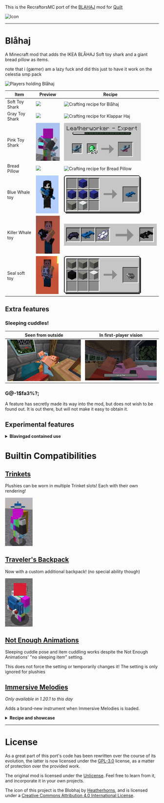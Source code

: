This is the RecraftorsMC port of the [BLAHAJ](https://github.com/Hibiii/Blahaj)
mod for [Quilt](https://quiltmc.org)

![Icon](.pretty_readme/icon.png)

---

# Blåhaj

A Minecraft mod that adds the IKEA BLÅHAJ Soft toy shark and a giant bread pillow as items.

note that i (gæmer) am a lazy fuck and did this just to have it work on the celestia smp pack

![Players holding Blåhaj](./.pretty_readme/banner.png)

| Item             | Preview                                                           | Recipe                                                                      |
|------------------|-------------------------------------------------------------------|-----------------------------------------------------------------------------|
| Soft Toy Shark   | <img src="./.pretty_readme/preview_blue_shark.png" height=124/>   | ![Crafting recipe for Blåhaj](./.pretty_readme/recipe_blue_shark.png)       |
| Gray Toy Shark   | <img src="./.pretty_readme/preview_gray_shark.png" height=124/>   | ![Crafting recipe for Klappar Haj](./.pretty_readme/trade_gray_shark.png)   |
| Pink Toy Shark   | <img src="./.pretty_readme/preview_trans_shark.png" height=124/>  | ![Crafting recipe for Beyou Blåhaj](./.pretty_readme/trade_trans_shark.png) |
| Bread Pillow     | <img src="./.pretty_readme/preview_bread.png" height=124/>        | ![Crafting recipe for Bread Pillow](./.pretty_readme/recipe_bread.png)      |
| Blue Whale toy   | <img src="./.pretty_readme/preview_blue_whale.png" height=124/>   | ![Crafting recipe for Blavingad](./.pretty_readme/recipe_blue_whale.png)    |
| Killer Whale toy | <img src="./.pretty_readme/preview_killer_whale.png" height=124/> | ![Crafting recipe for Orca](./.pretty_readme/recipe_killer_whale.png)       |
| Seal soft toy    | <img src="./.pretty_readme/preview_seal.png" height=124/>         | <img src="./.pretty_readme/recipe_seal.png" height=124/>                    |

## Extra features

### Sleeping cuddles!

| Seen from outside                                  | In first-player vision                            |
|----------------------------------------------------|---------------------------------------------------|
| <img src="./.pretty_readme/preview_sleep_out.png"> | <img src="./.pretty_readme/preview_sleep_in.png"> |

### G@-1$fa3%?;

A feature has secretly made its way into the mod, but does not wish to be found out.
It is out there, but will not make it easy to obtain it.

## Experimental features

<details><summary><b>Blavingad contained use</b></summary>
This feature allows you to use items in your world from inside a container plushie, much like the Blavingad.

As it stands, when enabled, this feature allows you to throw potions and use totems much like in vanilla, but
from the blavingad.

However! This feature is highly unstable and it is unrecommended to use with other items until certified as
working properly! Hence, it is restrained to a definite item tag `blahaj:blavingad_usable`, and restrained
by the `blahaj.contained.enable_use` gamerule, which by default is `false`.

While certified to work fine with vanilla totems and both splash and lingering potions, it is not
guaranteed that adding other items to the tag will work. It is therefore recommended to make backups before
testing anything risky!
</details>

# Builtin Compatibilities

## [Trinkets](https://github.com/emilyalexandra/trinkets)

Plushies can be worn in multiple Trinket slots! Each with their own rendering!

<img src="./.pretty_readme/preview_trinkets.png" width="90" alt="Showcase of Blahaj items worn as trinkets" />

## [Traveler's Backpack](https://modrinth.com/mod/travelersbackpack)

Now with a custom additional backpack! (no special ability though)

<img src="./.pretty_readme/backpack.png" width="90" alt="Blahaj backpack image" />

## [Not Enough Animations](https://modrinth.com/mod/not-enough-animations)

Sleeping cuddle pose and item cuddling works despite the Not Enough Animations' "no sleeping item" setting.

This does not force the setting or temporarily changes it! The setting is only ignored for plushies

## [Immersive Melodies](https://modrinth.com/mod/immersive-melodies)

_Only available in 1.20.1 to this day_

Adds a brand-new instrument when Immersive Melodies is loaded.

<details><summary><b>Recipe and showcase</b></summary>
<img src="./.pretty_readme/recipe_bass.png" height=124 alt="Blahaj Bass recipe" />

[Showcase video](https://www.youtube.com/watch?v=_z-3QsTLTgU)
</details>

---

# License

As a great part of this port's code has been rewritten over the course of its evolution, the latter is
now licensed under the [GPL-3.0](LICENSE) license, as a matter of protection over the provided work.

The original mod is licensed under the [Unlicense](https://github.com/Hibiii/Blahaj/LICENSE).
Feel free to learn from it, and incorporate it in your own projects.

The icon of this project is the Blobhaj by [Heatherhorns](https://www.weasyl.com/~heatherhorns),
and is licensed under a [Creative Commons Attribution 4.0 International License](http://creativecommons.org/licenses/by/4.0/).
